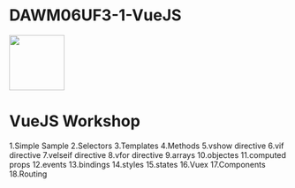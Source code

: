 # DAWM06UF3-1-VueJS
<img src="https://vuejs.org/images/logo.png"  height="100">

<h1>VueJS Workshop</h1>

1.Simple Sample
2.Selectors
3.Templates
4.Methods
5.vshow directive
6.vif directive
7.velseif directive
8.vfor directive
9.arrays
10.objectes
11.computed props
12.events
13.bindings
14.styles
15.states
16.Vuex
17.Components
18.Routing
